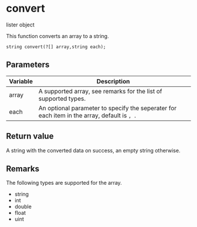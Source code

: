 # convert

lister object

This function converts an array to a string.

`string convert(?[] array,string each);`

## Parameters

| Variable | Description |
|---|---|
| array | A supported array, see remarks for the list of supported types. |
| each | An optional parameter to specify the seperater for each item in the array, default is `, `. |

## Return value

A string with the converted data on success, an empty string otherwise.

## Remarks

The following types are supported for the array.

* string
* int
* double
* float
* uint
